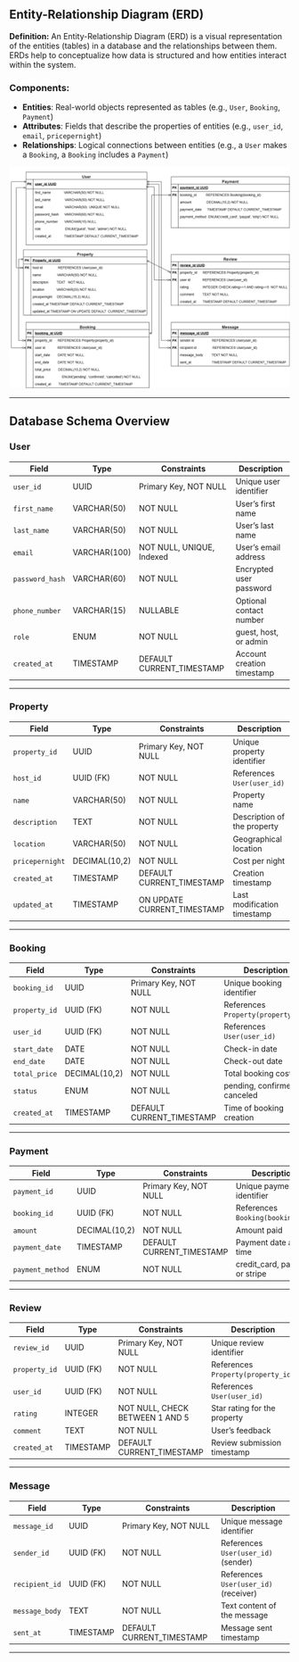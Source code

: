 ## Entity-Relationship Diagram (ERD)

**Definition:**
An Entity-Relationship Diagram (ERD) is a visual representation of the entities (tables) in a database and the relationships between them. ERDs help to conceptualize how data is structured and how entities interact within the system.

### Components:

- **Entities**: Real-world objects represented as tables (e.g., `User`, `Booking`, `Payment`)
- **Attributes**: Fields that describe the properties of entities (e.g., `user_id`, `email`, `pricepernight`)
- **Relationships**: Logical connections between entities (e.g., a `User` makes a `Booking`, a `Booking` includes a `Payment`)

![ER Diagram](./erd.png)

---

## Database Schema Overview

### User

| Field           | Type         | Constraints               | Description                 |
|----------------|--------------|---------------------------|-----------------------------|
| `user_id`       | UUID         | Primary Key, NOT NULL     | Unique user identifier      |
| `first_name`    | VARCHAR(50)  | NOT NULL                  | User’s first name           |
| `last_name`     | VARCHAR(50)  | NOT NULL                  | User’s last name            |
| `email`         | VARCHAR(100) | NOT NULL, UNIQUE, Indexed | User’s email address        |
| `password_hash` | VARCHAR(60)  | NOT NULL                  | Encrypted user password     |
| `phone_number`  | VARCHAR(15)  | NULLABLE                  | Optional contact number     |
| `role`          | ENUM         | NOT NULL                  | guest, host, or admin       |
| `created_at`    | TIMESTAMP    | DEFAULT CURRENT_TIMESTAMP | Account creation timestamp  |

---

### Property

| Field           | Type          | Constraints                 | Description                    |
|----------------|---------------|-----------------------------|--------------------------------|
| `property_id`   | UUID          | Primary Key, NOT NULL       | Unique property identifier     |
| `host_id`       | UUID (FK)     | NOT NULL                    | References `User(user_id)`     |
| `name`          | VARCHAR(50)   | NOT NULL                    | Property name                  |
| `description`   | TEXT          | NOT NULL                    | Description of the property    |
| `location`      | VARCHAR(50)   | NOT NULL                    | Geographical location          |
| `pricepernight` | DECIMAL(10,2) | NOT NULL                    | Cost per night                 |
| `created_at`    | TIMESTAMP     | DEFAULT CURRENT_TIMESTAMP   | Creation timestamp             |
| `updated_at`    | TIMESTAMP     | ON UPDATE CURRENT_TIMESTAMP | Last modification timestamp    |

---

### Booking

| Field         | Type          | Constraints               | Description                          |
|---------------|---------------|---------------------------|--------------------------------------|
| `booking_id`  | UUID          | Primary Key, NOT NULL     | Unique booking identifier            |
| `property_id` | UUID (FK)     | NOT NULL                  | References `Property(property_id)`   |
| `user_id`     | UUID (FK)     | NOT NULL                  | References `User(user_id)`           |
| `start_date`  | DATE          | NOT NULL                  | Check-in date                        |
| `end_date`    | DATE          | NOT NULL                  | Check-out date                       |
| `total_price` | DECIMAL(10,2) | NOT NULL                  | Total booking cost                   |
| `status`      | ENUM          | NOT NULL                  | pending, confirmed, or canceled      |
| `created_at`  | TIMESTAMP     | DEFAULT CURRENT_TIMESTAMP | Time of booking creation             |

---

### Payment

| Field            | Type          | Constraints               | Description                          |
|------------------|---------------|---------------------------|--------------------------------------|
| `payment_id`     | UUID          | Primary Key, NOT NULL     | Unique payment identifier            |
| `booking_id`     | UUID (FK)     | NOT NULL                  | References `Booking(booking_id)`     |
| `amount`         | DECIMAL(10,2) | NOT NULL                  | Amount paid                          |
| `payment_date`   | TIMESTAMP     | DEFAULT CURRENT_TIMESTAMP | Payment date and time                |
| `payment_method` | ENUM          | NOT NULL                  | credit_card, paypal, or stripe       |

---

### Review

| Field         | Type      | Constraints                          | Description                          |
|---------------|-----------|--------------------------------------|--------------------------------------|
| `review_id`   | UUID      | Primary Key, NOT NULL                | Unique review identifier             |
| `property_id` | UUID (FK) | NOT NULL                             | References `Property(property_id)`   |
| `user_id`     | UUID (FK) | NOT NULL                             | References `User(user_id)`           |
| `rating`      | INTEGER   | NOT NULL, CHECK BETWEEN 1 AND 5      | Star rating for the property         |
| `comment`     | TEXT      | NOT NULL                             | User’s feedback                      |
| `created_at`  | TIMESTAMP | DEFAULT CURRENT_TIMESTAMP            | Review submission timestamp          |

---

### Message

| Field          | Type      | Constraints               | Description                         |
|----------------|-----------|---------------------------|-------------------------------------|
| `message_id`   | UUID      | Primary Key, NOT NULL     | Unique message identifier           |
| `sender_id`    | UUID (FK) | NOT NULL                  | References `User(user_id)` (sender) |
| `recipient_id` | UUID (FK) | NOT NULL                  | References `User(user_id)` (receiver) |
| `message_body` | TEXT      | NOT NULL                  | Text content of the message         |
| `sent_at`      | TIMESTAMP | DEFAULT CURRENT_TIMESTAMP | Message sent timestamp              |

---
